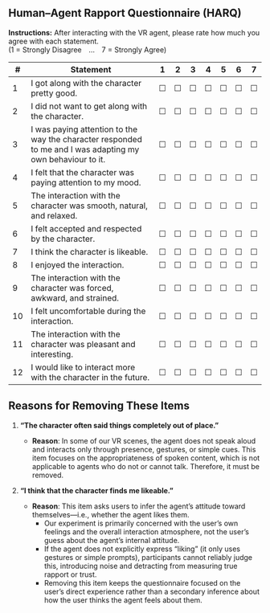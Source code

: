 ## Human–Agent Rapport Questionnaire (HARQ)  
**Instructions:** After interacting with the VR agent, please rate how much you agree with each statement.  
(1 = Strongly Disagree … 7 = Strongly Agree)

| # | Statement | 1 | 2 | 3 | 4 | 5 | 6 | 7 |
|---|-----------|:-:|:-:|:-:|:-:|:-:|:-:|:-:|
| 1 | I got along with the character pretty good. | ☐ | ☐ | ☐ | ☐ | ☐ | ☐ | ☐ |
| 2 | I did not want to get along with the character. | ☐ | ☐ | ☐ | ☐ | ☐ | ☐ | ☐ |
| 3 | I was paying attention to the way the character responded to me and I was adapting my own behaviour to it. | ☐ | ☐ | ☐ | ☐ | ☐ | ☐ | ☐ |
| 4 | I felt that the character was paying attention to my mood. | ☐ | ☐ | ☐ | ☐ | ☐ | ☐ | ☐ |
| 5 | The interaction with the character was smooth, natural, and relaxed. | ☐ | ☐ | ☐ | ☐ | ☐ | ☐ | ☐ |
| 6 | I felt accepted and respected by the character. | ☐ | ☐ | ☐ | ☐ | ☐ | ☐ | ☐ |
| 7 | I think the character is likeable. | ☐ | ☐ | ☐ | ☐ | ☐ | ☐ | ☐ |
| 8 | I enjoyed the interaction. | ☐ | ☐ | ☐ | ☐ | ☐ | ☐ | ☐ |
| 9 | The interaction with the character was forced, awkward, and strained. | ☐ | ☐ | ☐ | ☐ | ☐ | ☐ | ☐ |
| 10 | I felt uncomfortable during the interaction. | ☐ | ☐ | ☐ | ☐ | ☐ | ☐ | ☐ |
| 11 | The interaction with the character was pleasant and interesting. | ☐ | ☐ | ☐ | ☐ | ☐ | ☐ | ☐ |
| 12 | I would like to interact more with the character in the future. | ☐ | ☐ | ☐ | ☐ | ☐ | ☐ | ☐ |



## Reasons for Removing These Items

1. **“The character often said things completely out of place.”**  
   - **Reason**: In some of our VR scenes, the agent does not speak aloud and interacts only through presence, gestures, or simple cues. This item focuses on the appropriateness of spoken content, which is not applicable to agents who do not or cannot talk. Therefore, it must be removed.

2. **“I think that the character finds me likeable.”**  
   - **Reason**: This item asks users to infer the agent’s attitude toward themselves—i.e., whether the agent likes them.  
     - Our experiment is primarily concerned with the user’s own feelings and the overall interaction atmosphere, not the user’s guess about the agent’s internal attitude.  
     - If the agent does not explicitly express “liking” (it only uses gestures or simple prompts), participants cannot reliably judge this, introducing noise and detracting from measuring true rapport or trust.  
     - Removing this item keeps the questionnaire focused on the user’s direct experience rather than a secondary inference about how the user thinks the agent feels about them.

  
